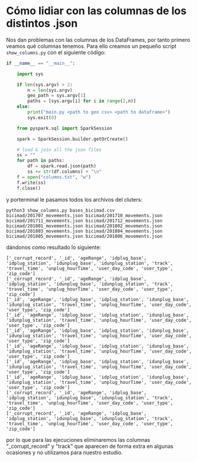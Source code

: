 # Cómo lidiar con las columnas de los distintos .json

Nos dan problemas con las columnas de los DataFrames, por tanto primero veamos qué columnas tenemos. Para ello creamos un pequeño script ```show_columns.py``` con el siguiente código:

```python
if __name__ == "__main__":

    import sys

    if len(sys.argv) > 2:
        n = len(sys.argv)
        geo_path = sys.argv[1]
        paths = [sys.argv[i] for i in range(2,n)]
    else:
        print("main.py <path to geo csv> <path to dataframe>")
        sys.exit(0)

    from pyspark.sql import SparkSession

    spark = SparkSession.builder.getOrCreate()

    # load & join all the json files
    ss = ""
    for path in paths:
        df = spark.read.json(path)
        ss += str(df.columns) + "\n"
    f = open("columns.txt", "w")
    f.write(ss)
    f.close()
```

y porterminal le pasamos todos los archivos del cluters:

```
python3 show_columns.py bases_bicimad.csv bicimad/201707_movements.json bicimad/201710_movements.json bicimad/201711_movements.json bicimad/201712_movements.json bicimad/201801_movements.json bicimad/201802_movements.json bicimad/201803_movements.json bicimad/201804_movements.json bicimad/201805_movements.json bicimad/201806_movements.json
```

dándonos como resultado lo siguiente:

```
['_corrupt_record', '_id', 'ageRange', 'idplug_base', 'idplug_station', 'idunplug_base', 'idunplug_station', 'track', 'travel_time', 'unplug_hourTime', 'user_day_code', 'user_type', 'zip_code']
['_corrupt_record', '_id', 'ageRange', 'idplug_base', 'idplug_station', 'idunplug_base', 'idunplug_station', 'track', 'travel_time', 'unplug_hourTime', 'user_day_code', 'user_type', 'zip_code']
['_id', 'ageRange', 'idplug_base', 'idplug_station', 'idunplug_base', 'idunplug_station', 'travel_time', 'unplug_hourTime', 'user_day_code', 'user_type', 'zip_code']
['_id', 'ageRange', 'idplug_base', 'idplug_station', 'idunplug_base', 'idunplug_station', 'travel_time', 'unplug_hourTime', 'user_day_code', 'user_type', 'zip_code']
['_id', 'ageRange', 'idplug_base', 'idplug_station', 'idunplug_base', 'idunplug_station', 'travel_time', 'unplug_hourTime', 'user_day_code', 'user_type', 'zip_code']
['_id', 'ageRange', 'idplug_base', 'idplug_station', 'idunplug_base', 'idunplug_station', 'travel_time', 'unplug_hourTime', 'user_day_code', 'user_type', 'zip_code']
['_id', 'ageRange', 'idplug_base', 'idplug_station', 'idunplug_base', 'idunplug_station', 'travel_time', 'unplug_hourTime', 'user_day_code', 'user_type', 'zip_code']
['_id', 'ageRange', 'idplug_base', 'idplug_station', 'idunplug_base', 'idunplug_station', 'travel_time', 'unplug_hourTime', 'user_day_code', 'user_type', 'zip_code']
['_corrupt_record', '_id', 'ageRange', 'idplug_base', 'idplug_station', 'idunplug_base', 'idunplug_station', 'track', 'travel_time', 'unplug_hourTime', 'user_day_code', 'user_type', 'zip_code']
['_corrupt_record', '_id', 'ageRange', 'idplug_base', 'idplug_station', 'idunplug_base', 'idunplug_station', 'track', 'travel_time', 'unplug_hourTime', 'user_day_code', 'user_type', 'zip_code']
```

por lo que para las ejecuciones eliminaremos las columnas "_corrupt_record" y "track" que aparecen de forma extra en algunas ocasiones y no utilizamos para nuestro estudio.
